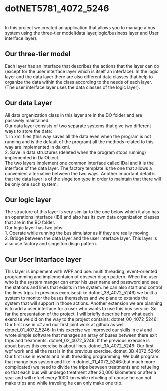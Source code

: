 # dotNET5781_4072_5246
<br>In this project we created an application that allows you to manage a bus system using the three-tier model(data layer,logic/business layer and User interface layer).</br>
<h2>Our three-tier model</h2>
Each layer has an interface that describes the actions that the layer can do (except for the user interface layer which is itself an interface).
In the logic layer and the data layer there are also different data classes that help to organize the data within the class according to the needs of each layer. (The user interface layer uses the data classes of the logic layer).
<h2>Our data Layer</h2>
All data organization class in this layer are in the DO folder and are passively maintained.</br>
Our data layer consists of two separate systems that give two different ways to store the data:</br>
1. In xml files (this way saves all the data even when the program is not running and is the default of the program) all the methods related to this way are implemented in dalxml.
<br>2. Save in data structures (deleted when the program stops running) implemented in DalObject.</br>
The two layers implement one common interface called IDal and it is the interface of the data layer.
The factory template is the one that allows a convenient alternative between the two ways. Another important detail is that the data layer is of the singelton type in order to maintain that there will be only one such system.
<h2>Our logic layer</h2>
The structure of this layer is very similar to the one below which it also has an operations interface (IBl) and also has its own data organization classes that are in the BO folder.<br/>
Our logic layer has two jobs:<br/>
1. Operate while running the bus simulator as if they are really moving.<br/>
2. Bridge between the data layer and the user interface layer.
This layer is also use factory and singelton disgn pattern.
<h2>Our User Intarface layer</h2>
This layer is implement with WPF and use: multi threading, event-oriented programming and implementaion of obsever disgn pattern.
When the user who is the system manger can enter his user name and password and see the stations and lines that exisits in the system.
he can also start and control the lines trips.
In previous exercises(like dotnet_3B_4072_5246) we built a system to monitor the buses themselves and we plane to extands the system that will support in those actions.
Another extension we are planning is to add a user interface for a user who wants to use this bus service.
So far the presentation of the project. I will briefly describe here what each exercise we did on the way to the project contains:
dotnet_00_4072_5246: Our first use in c# and our first joint work at github as well.
dotnet_01_4072_5246: In this exercise we improved our skills in c # and wrote simple software that manages an array of buses between there exit trips and treatments.
dotnet_02_4072_5246: If the previous exercise is about buses this exercise is about lines.
dotnet_3A_4072_5246: Our first wpf work and all the rest is in the previous exercise.
dotnet_3B_4072_5246: Our first use in events and multi threading programming. We bulit program that mange bus system and like in dotnet_01_4072_5246:(but much more complicated) we need to divide the trips between treatments and refueling so that each bus will undergo treatment after 20,000 kilometers or after a year and will refuel every 1000 km while refueling of course he can not make trips and while traveling he can only make one trip.
